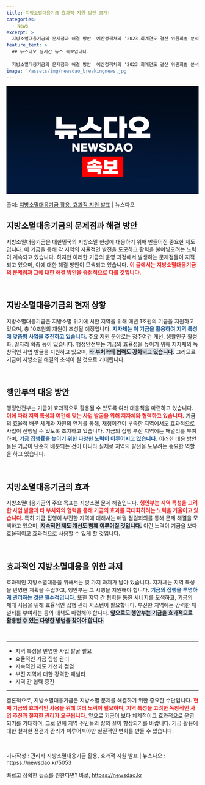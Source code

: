 ```yaml
---
title: 지방소멸대응기금 효과적 지원 방안 공개!
categories:
  - News
excerpt: >
  지방소멸대응기금의 문제점과 해결 방안  예산정책처의 ‘2023 회계연도 결산 위원회별 분석’ 보고서에 따르면…
feature_text: >
  ## 뉴스다오 실시간 뉴스 속보입니다.

  지방소멸대응기금의 문제점과 해결 방안  예산정책처의 ‘2023 회계연도 결산 위원회별 분석’ 보고서에 따르면…
image: '/assets/img/newsdao_breakingnews.jpg'
---
```


![뉴스다오 속보](/assets/img/newsdao_breakingnews.jpg)

<p>출처: <a href="httpss://newsdao.kr/5053" rel="dofollow">지방소멸대응기금 활용, 효과적 지원 발표</a> | 뉴스다오</p>

<h2 data-ke-size="size26">지방소멸대응기금의 문제점과 해결 방안</h2>
<p data-ke-size="size16">지방소멸대응기금은 대한민국의 지방소멸 현상에 대응하기 위해 만들어진 중요한 제도입니다. 이 기금을 통해 각 지역의 자율적인 발전을 도모하고 활력을 불어넣으려는 노력이 계속되고 있습니다. 하지만 이러한 기금의 운영 과정에서 발생하는 문제점들이 지적되고 있으며, 이에 대한 해결 방안이 모색되고 있습니다. <b><span style="color: #ee2323;">이 글에서는 지방소멸대응기금의 문제점과 그에 대한 해결 방안을 중점적으로 다룰 것입니다.</span></b></p>
<p data-ke-size="size16">&nbsp;</p>

<h2 data-ke-size="size26">지방소멸대응기금의 현재 상황</h2>
<p data-ke-size="size16">지방소멸대응기금은 지방소멸 위기에 처한 지역을 위해 매년 1조원의 기금을 지원하고 있으며, 총 10조원의 재원이 조성될 예정입니다. <b><span style="color: #1a5490;">지자체는 이 기금을 활용하여 지역 특성에 맞춤형 사업을 추진하고 있습니다.</span></b> 주요 지원 분야로는 정주여건 개선, 생활인구 활성화, 일자리 확충 등이 있습니다. 행정안전부는 기금의 효율성을 높이기 위해 지자체의 독창적인 사업 발굴을 지원하고 있으며, <b><span style="background-color: #21538527;">타 부처와의 협력도 강화되고 있습니다.</span></b> 그러므로 기금이 지방소멸 해결의 초석이 될 것으로 기대됩니다.</p>
<p data-ke-size="size16">&nbsp;</p>

<h2 data-ke-size="size26">행안부의 대응 방안</h2>
<p data-ke-size="size16">행정안전부는 기금이 효과적으로 활용될 수 있도록 여러 대응책을 마련하고 있습니다. <b><span style="color: #ee2323;">이에 따라 지역 특성과 여건에 맞는 사업 발굴을 위해 지자체와 협력하고 있습니다.</span></b> 기금의 효율적 배분 체계와 자원의 연계를 통해, 재정여건이 부족한 지역에서도 효과적으로 사업이 진행될 수 있도록 조치하고 있습니다. 기금의 집행 부진 지역에는 패널티를 부여하며, <b><span style="color: #1a5490;">기금 집행률을 높이기 위한 다양한 노력이 이루어지고 있습니다.</span></b> 이러한 대응 방안들은 기금이 단순히 배분되는 것이 아니라 실제로 지역의 발전을 도우려는 중요한 역할을 하고 있습니다.</p>
<p data-ke-size="size16">&nbsp;</p>

<h2 data-ke-size="size26">지방소멸대응기금의 효과</h2>
<p data-ke-size="size16">지방소멸대응기금의 주요 목표는 지방소멸 문제 해결입니다. <b><span style="color: #ee2323;">행안부는 지역 특성을 고려한 사업 발굴과 타 부처와의 협력을 통해 기금의 효과를 극대화하려는 노력을 기울이고 있습니다.</span></b> 특히 기금 집행이 부진한 지역에 대해서는 매월 점검회의를 통해 문제 해결을 모색하고 있으며, <b><span style="background-color: #21538527;">지속적인 제도 개선도 함께 이루어질 것입니다.</span></b> 이런 노력이 기금을 보다 효율적이고 효과적으로 사용할 수 있게 할 것입니다.</p>
<p data-ke-size="size16">&nbsp;</p>

<h2 data-ke-size="size26">효과적인 지방소멸대응을 위한 과제</h2>
<p data-ke-size="size16">효과적인 지방소멸대응을 위해서는 몇 가지 과제가 남아 있습니다. 지자체는 지역 특성을 반영한 계획을 수립하고, 행안부는 그 시행을 지원해야 합니다. <b><span style="color: #1a5490;">기금의 집행을 투명하게 관리하는 것은 필수적입니다.</span></b> 또한 지역 간 협력을 통한 시너지를 모색하고, 기금의 제때 사용을 위해 효율적인 집행 관리 시스템이 필요합니다. 부진한 지역에는 강력한 페널티를 부여하는 등의 대책도 마련해야 합니다. <b><span style="background-color: #21538527;">앞으로도 행안부는 기금을 효과적으로 활용할 수 있는 다양한 방법을 찾아야 합니다.</span></b></p>
<p data-ke-size="size16">&nbsp;</p>

<hr>
<ul>
<li>지역 특성을 반영한 사업 발굴 필요</li>
<li>효율적인 기금 집행 관리</li>
<li>지속적인 제도 개선과 점검</li>
<li>부진 지역에 대한 강력한 패널티</li>
<li>지역 간 협력 증진</li>
</ul>
<hr>

<p data-ke-size="size16">결론적으로, 지방소멸대응기금은 지방소멸 문제를 해결하기 위한 중요한 수단입니다. <b><span style="color: #ee2323;">현재 기금의 효과적인 사용을 위해 여러 노력이 필요하며, 지역 특성을 고려한 독창적인 사업 추진과 철저한 관리가 요구됩니다.</span></b> 앞으로 기금이 보다 체계적이고 효과적으로 운영되기를 기대하며, 그로 인해 지역 주민들의 삶의 질이 향상되기를 바랍니다. 기금 활용에 대한 철저한 점검과 관리가 이루어져야만 실질적인 변화를 만들 수 있습니다.</p>
<p data-ke-size="size16">&nbsp;</p>

기사작성 : 관리자
지방소멸대응기금 활용, 효과적 지원 발표 | 뉴스다오  : httpss://newsdao.kr/5053 

빠르고 정확한 뉴스를 원한다면? 바로, <a href="httpss://newsdao.kr" rel="dofollow">httpss://newsdao.kr</a>


